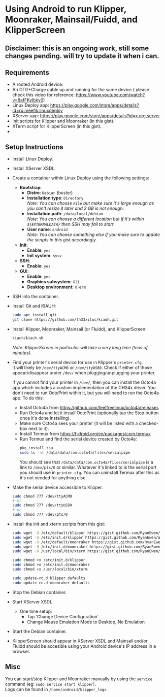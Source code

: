 # Using Android to run Klipper, Moonraker, Mainsail/Fuidd, and KlipperScreen

## Disclaimer: this is an ongoing work, still some changes pending. will try to update it when i can.
## Requirements
- A rooted Android device.
- An OTG+Charge cable up and running for the same device ( please check this video for reference: https://www.youtube.com/watch?v=8afFKyIbky0)
- Linux Deploy app: https://play.google.com/store/apps/details?id=ru.meefik.linuxdeploy
- XServer app: https://play.google.com/store/apps/details?id=x.org.server
- Init scripts for Klipper and Moonraker (in this gist).
- XTerm script for KlipperScreen (in this gist).
- 
 
## Setup Instructions
- Install Linux Deploy.
- Install XServer XSDL.
- Create a container within Linux Deploy using the following settings:
  - **Bootstrap**:
    - **Distro**: `Debian` (buster)
    - **Installation type**: `Directory`  
    *Note: You can choose `File` but make sure it's large enough as you can't resize it later and 2 GB is not enough.*  
    - **Installation path**: `/data/local/debian`  
    *Note: You can choose a different location but if it's within `${EXTERNALDATA}` then SSH may fail to start.*  
    - **User name**: `android`  
    *Note: You can choose something else if you make sure to update the scripts in this gist accordingly.*  
  - **Init**:
    - **Enable**: `yes`
    - **Init system**: `sysv`
  - **SSH**:
    - **Enable**: `yes`
  - **GUI**:
    - **Enable**: `yes`
    - **Graphics subsystem**: `X11`
    - **Desktop environment**: `XTerm`
- SSH into the container.
- Install Git and KIAUH: 
  ```bash
  sudo apt install git
  git clone https://github.com/th33xitus/kiauh.git
  ```
- Install Klipper, Moonraker, Mainsail (or Fluidd), and KlipperScreen:
  ```bash 
  kiauh/kiauh.sh
  ```
  *Note: KlipperScreen in particular will take a very long time (tens of minutes).*  
- Find your printer's serial device for use in Klipper's `printer.cfg`:  
  It will likely be `/dev/ttyACM0` or `/dev/ttyUSB0`. Check if either of those appear/disappear under `/dev/` when plugging/unplugging your printer.  
  
  If you cannot find your printer in `/dev/`, then you can install the Octo4a app which includes a custom implementation of the CH34x driver. You don't need to run OctoPrint within it, but you will need to run the Octo4a app. To do this:   
    - Install Octo4a from https://github.com/feelfreelinux/octo4a/releases
    - Run Octo4a and let it install OctoPrint (optionally tap the Stop button once it's done installing).
    - Make sure Octo4a sees your printer (it will be listed with a checked-box next to it).
    - Install Termux from https://f-droid.org/en/packages/com.termux
    - Run Termux and find the serial device created by Octo4a: 
        ```bash
        pkg install tsu
        sudo ls -al /data/data/com.octo4a/files/serialpipe
        ```
        You should see that `/data/data/com.octo4a/files/serialpipe` is a link to `/dev/pts/0` or similar. Whatever it's linked to is the serial port you should use in `printer.cfg`. You can uninstall Termux after this as it's not needed for anything else.
- Make the serial device accessible to Klipper:
    ```bash
    sudo chmod 777 /dev/ttyACM0
    # or 
    sudo chmod 777 /dev/ttyUSB0
    # or 
    sudo chmod 777 /dev/pts/0
    ```
- Install the init and xterm scripts from this gist:  
  ```bash
  sudo wget -O /etc/default/klipper https://gist.github.com/RyanEwen/ae81fc48ad00397f1026915f0e6beed9/raw/58f2834497b2733c03ca42c9bf41b2b3d79d9319/etc_default_klipper
  sudo wget -O /etc/init.d/klipper https://gist.github.com/RyanEwen/ae81fc48ad00397f1026915f0e6beed9/raw/58f2834497b2733c03ca42c9bf41b2b3d79d9319/etc_init.d_klipper
  sudo wget -O /etc/default/moonraker https://gist.github.com/RyanEwen/ae81fc48ad00397f1026915f0e6beed9/raw/58f2834497b2733c03ca42c9bf41b2b3d79d9319/etc_default_moonraker
  sudo wget -O /etc/init.d/moonraker https://gist.github.com/RyanEwen/ae81fc48ad00397f1026915f0e6beed9/raw/58f2834497b2733c03ca42c9bf41b2b3d79d9319/etc_init.d_moonraker
  sudo wget -O /usr/local/bin/xterm https://gist.github.com/RyanEwen/ae81fc48ad00397f1026915f0e6beed9/raw/58f2834497b2733c03ca42c9bf41b2b3d79d9319/usr_local_bin_xterm
  
  sudo chmod +x /etc/init.d/klipper 
  sudo chmod +x /etc/init.d/moonraker 
  sudo chmod +x /usr/local/bin/xterm
  
  sudo update-rc.d klipper defaults
  sudo update-rc.d moonraker defaults
  ```
- Stop the Debian container.
- Start XServer XSDL.
    - One time setup: 
        - Tap 'Change Device Configuration'
        - Change Mouse Emulation Mode to Desktop, No Emulation
- Start the Debian container.
- KlipperScreen should appear in XServer XSDL and Mainsail and/or Fluidd should be accesible using your Android device's IP address in a browser.

## Misc
You can start/stop Klipper and Moonraker manually by using the `service` command (eg: `sudo service start klipper`).  
Logs can be found in `/home/android/klipper_logs`.